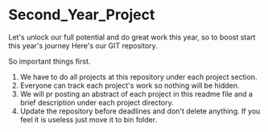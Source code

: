 # Second_Year_Project
Let's unlock our full potential and do great work this year, so to boost start this year's journey Here's our GIT repository.

So important things first.
1. We have to do all projects at this repository under each project section.
2. Everyone can track each project's work so nothing will be hidden.
3. We will pr posting an abstract of each project in this readme file and a brief description under each project directory.
4. Update the repository before deadlines and don't delete anything. If you feel it is useless just move it to bin folder.
